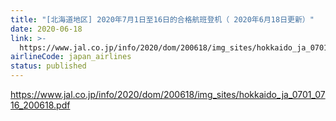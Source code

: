 ```yaml
---
title: "[北海道地区] 2020年7月1日至16日的合格航班登机（ 2020年6月18日更新）"
date: 2020-06-18
link: >-
  https://www.jal.co.jp/info/2020/dom/200618/img_sites/hokkaido_ja_0701_0716_200618.pdf
airlineCode: japan_airlines
status: published
---
```

https://www.jal.co.jp/info/2020/dom/200618/img_sites/hokkaido_ja_0701_0716_200618.pdf
